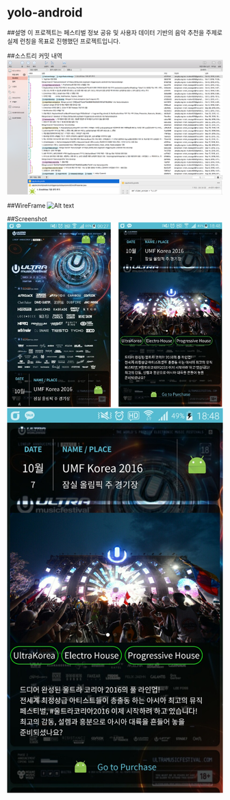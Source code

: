# yolo-android

##설명
이 프로젝트는 페스티벌 정보 공유 및 사용자 데이터 기반의 음악 추천을 주제로 실제 런칭을 목표로 진행했던 프로젝트입니다.

##소스트리 커밋 내역
![Alt text](/Sourcetree.jpg?raw=true "Optional Title")

##WireFrame
![Alt text](/Wireframe.jpg?raw=true "Optional Title")

##Screenshot
![Alt text](/screenshot1.jpeg?raw=true "Optional Title")
![Alt text](/screenshot2.jpeg?raw=true "Optional Title")
